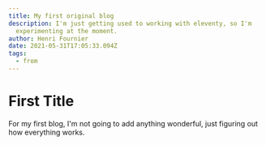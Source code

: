 ```yaml
---
title: My first original blog
description: I'm just getting used to working with eleventy, so I'm
  experimenting at the moment.
author: Henri Fournier
date: 2021-05-31T17:05:33.094Z
tags:
  - from
---
```

# First Title
For my first blog, I'm not going to add anything wonderful, just figuring out how everything works.